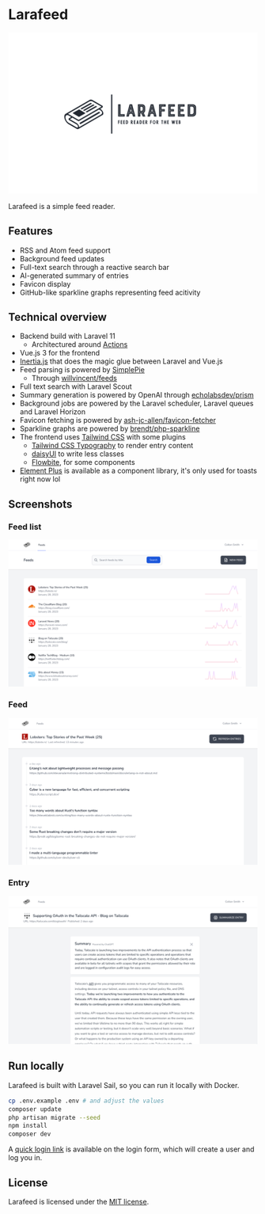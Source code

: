 # Larafeed

<!-- badges -->

![](.github/readme/logo.png)

Larafeed is a simple feed reader.

## Features

- RSS and Atom feed support
- Background feed updates
- Full-text search through a reactive search bar
- AI-generated summary of entries
- Favicon display
- GitHub-like sparkline graphs representing feed acitivity

## Technical overview

- Backend build with Laravel 11
  - Architectured around [Actions](https://laravelactions.com/)
- Vue.js 3 for the frontend
- [Inertia.js](https://inertiajs.com/) that does the magic glue between Laravel and Vue.js
- Feed parsing is powered by [SimplePie](https://github.com/simplepie/simplepie)
  - Through [willvincent/feeds](https://github.com/willvincent/feeds)
- Full text search with Laravel Scout
- Summary generation is powered by OpenAI through [echolabsdev/prism](https://github.com/echolabsdev/prism)
- Background jobs are powered by the Laravel scheduler, Laravel queues and Laravel Horizon
- Favicon fetching is powered by [ash-jc-allen/favicon-fetcher](https://github.com/ash-jc-allen/favicon-fetcher)
- Sparkline graphs are powered by [brendt/php-sparkline](https://github.com/brendt/php-sparkline)
- The frontend uses [Tailwind CSS](https://tailwindcss.com/) with some plugins
  - [Tailwind CSS Typography](https://tailwindcss.com/docs/typography-plugin) to render entry content
  - [daisyUI](https://daisyui.com/) to write less classes
  - [Flowbite](https://flowbite.com/), for some components
- [Element Plus](https://element-plus.org/en-US/) is available as a component library, it's only used for toasts right now lol

## Screenshots

### Feed list

![](.github/readme/feeds.png)

### Feed

![](.github/readme/feed.png)

### Entry

![](.github/readme/entry.png)

## Run locally

Larafeed is built with Laravel Sail, so you can run it locally with Docker.

```bash
cp .env.example .env # and adjust the values
composer update
php artisan migrate --seed
npm install
composer dev
```

A [quick login link](https://github.com/spatie/laravel-login-link) is available on the login form, which will create a user and log you in.

## License

Larafeed is licensed under the [MIT license](LICENSE).
